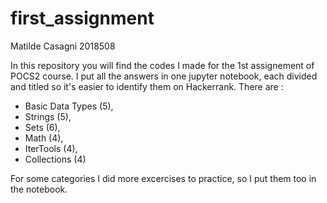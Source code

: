 # first_assignment
Matilde Casagni 2018508

In this repository you will find the codes I made for the 1st assignement of POCS2 course.
I put all the answers in one jupyter notebook, each divided and titled so it's easier to identify them on Hackerrank.
There are :
  - Basic Data Types (5),
  - Strings (5),
  - Sets (6),
  - Math (4),
  - IterTools (4),
  - Collections (4)

For some categories I did more excercises to practice, so I put them too in the notebook.
